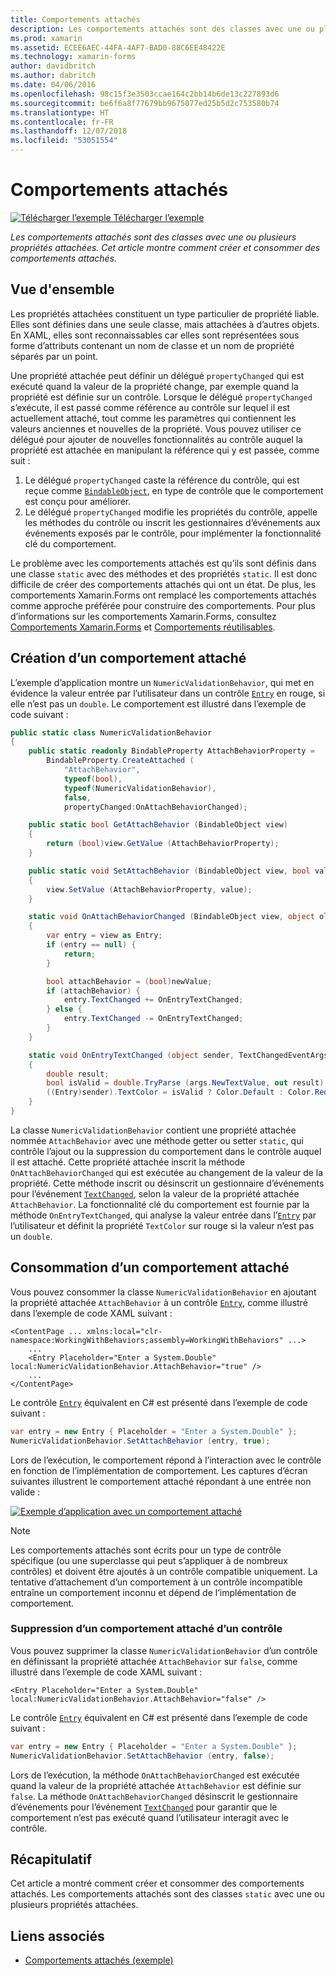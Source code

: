 ```yaml
---
title: Comportements attachés
description: Les comportements attachés sont des classes avec une ou plusieurs propriétés attachées. Cet article montre comment créer et utiliser des comportements attachés.
ms.prod: xamarin
ms.assetid: ECEE6AEC-44FA-4AF7-BAD0-88C6EE48422E
ms.technology: xamarin-forms
author: davidbritch
ms.author: dabritch
ms.date: 04/06/2016
ms.openlocfilehash: 98c15f3e3503ccae164c2bb14b6de13c227893d6
ms.sourcegitcommit: be6f6a8f77679bb9675077ed25b5d2c753580b74
ms.translationtype: HT
ms.contentlocale: fr-FR
ms.lasthandoff: 12/07/2018
ms.locfileid: "53051554"
---
```

# <a name="attached-behaviors"></a>Comportements attachés

[![Télécharger l’exemple](~/media/shared/download.png) Télécharger l’exemple](https://developer.xamarin.com/samples/xamarin-forms/behaviors/attachednumericvalidationbehavior/)

_Les comportements attachés sont des classes avec une ou plusieurs propriétés attachées. Cet article montre comment créer et consommer des comportements attachés._

## <a name="overview"></a>Vue d'ensemble

Les propriétés attachées constituent un type particulier de propriété liable. Elles sont définies dans une seule classe, mais attachées à d’autres objets. En XAML, elles sont reconnaissables car elles sont représentées sous forme d’attributs contenant un nom de classe et un nom de propriété séparés par un point.

Une propriété attachée peut définir un délégué `propertyChanged` qui est exécuté quand la valeur de la propriété change, par exemple quand la propriété est définie sur un contrôle. Lorsque le délégué `propertyChanged` s’exécute, il est passé comme référence au contrôle sur lequel il est actuellement attaché, tout comme les paramètres qui contiennent les valeurs anciennes et nouvelles de la propriété. Vous pouvez utiliser ce délégué pour ajouter de nouvelles fonctionnalités au contrôle auquel la propriété est attachée en manipulant la référence qui y est passée, comme suit :

1. Le délégué `propertyChanged` caste la référence du contrôle, qui est reçue comme [`BindableObject`](xref:Xamarin.Forms.BindableObject), en type de contrôle que le comportement est conçu pour améliorer.
1. Le délégué `propertyChanged` modifie les propriétés du contrôle, appelle les méthodes du contrôle ou inscrit les gestionnaires d’événements aux événements exposés par le contrôle, pour implémenter la fonctionnalité clé du comportement.

Le problème avec les comportements attachés est qu’ils sont définis dans une classe `static` avec des méthodes et des propriétés `static`. Il est donc difficile de créer des comportements attachés qui ont un état. De plus, les comportements Xamarin.Forms ont remplacé les comportements attachés comme approche préférée pour construire des comportements. Pour plus d’informations sur les comportements Xamarin.Forms, consultez [Comportements Xamarin.Forms](~/xamarin-forms/app-fundamentals/behaviors/creating.md) et [Comportements réutilisables](~/xamarin-forms/app-fundamentals/behaviors/reusable/index.md).

## <a name="creating-an-attached-behavior"></a>Création d’un comportement attaché

L’exemple d’application montre un `NumericValidationBehavior`, qui met en évidence la valeur entrée par l’utilisateur dans un contrôle [`Entry`](xref:Xamarin.Forms.Entry) en rouge, si elle n’est pas un `double`. Le comportement est illustré dans l’exemple de code suivant :

```csharp
public static class NumericValidationBehavior
{
    public static readonly BindableProperty AttachBehaviorProperty =
        BindableProperty.CreateAttached (
            "AttachBehavior",
            typeof(bool),
            typeof(NumericValidationBehavior),
            false,
            propertyChanged:OnAttachBehaviorChanged);

    public static bool GetAttachBehavior (BindableObject view)
    {
        return (bool)view.GetValue (AttachBehaviorProperty);
    }

    public static void SetAttachBehavior (BindableObject view, bool value)
    {
        view.SetValue (AttachBehaviorProperty, value);
    }

    static void OnAttachBehaviorChanged (BindableObject view, object oldValue, object newValue)
    {
        var entry = view as Entry;
        if (entry == null) {
            return;
        }

        bool attachBehavior = (bool)newValue;
        if (attachBehavior) {
            entry.TextChanged += OnEntryTextChanged;
        } else {
            entry.TextChanged -= OnEntryTextChanged;
        }
    }

    static void OnEntryTextChanged (object sender, TextChangedEventArgs args)
    {
        double result;
        bool isValid = double.TryParse (args.NewTextValue, out result);
        ((Entry)sender).TextColor = isValid ? Color.Default : Color.Red;
    }
}
```

La classe `NumericValidationBehavior` contient une propriété attachée nommée `AttachBehavior` avec une méthode getter ou setter `static`, qui contrôle l’ajout ou la suppression du comportement dans le contrôle auquel il est attaché. Cette propriété attachée inscrit la méthode `OnAttachBehaviorChanged` qui est exécutée au changement de la valeur de la propriété. Cette méthode inscrit ou désinscrit un gestionnaire d’événements pour l’événement [`TextChanged`](xref:Xamarin.Forms.Entry.TextChanged), selon la valeur de la propriété attachée `AttachBehavior`. La fonctionnalité clé du comportement est fournie par la méthode `OnEntryTextChanged`, qui analyse la valeur entrée dans l’[`Entry`](xref:Xamarin.Forms.Entry) par l’utilisateur et définit la propriété `TextColor` sur rouge si la valeur n’est pas un `double`.

## <a name="consuming-an-attached-behavior"></a>Consommation d’un comportement attaché

Vous pouvez consommer la classe `NumericValidationBehavior` en ajoutant la propriété attachée `AttachBehavior` à un contrôle [`Entry`](xref:Xamarin.Forms.Entry), comme illustré dans l’exemple de code XAML suivant :

```xaml
<ContentPage ... xmlns:local="clr-namespace:WorkingWithBehaviors;assembly=WorkingWithBehaviors" ...>
    ...
    <Entry Placeholder="Enter a System.Double" local:NumericValidationBehavior.AttachBehavior="true" />
    ...
</ContentPage>
```

Le contrôle [`Entry`](xref:Xamarin.Forms.Entry) équivalent en C# est présenté dans l’exemple de code suivant :

```csharp
var entry = new Entry { Placeholder = "Enter a System.Double" };
NumericValidationBehavior.SetAttachBehavior (entry, true);
```

Lors de l’exécution, le comportement répond à l’interaction avec le contrôle en fonction de l’implémentation de comportement. Les captures d’écran suivantes illustrent le comportement attaché répondant à une entrée non valide :

[![](attached-images/screenshots-sml.png "Exemple d’application avec un comportement attaché")](attached-images/screenshots.png#lightbox "Exemple d’application avec un comportement attaché")

> [!NOTE]
> Les comportements attachés sont écrits pour un type de contrôle spécifique (ou une superclasse qui peut s’appliquer à de nombreux contrôles) et doivent être ajoutés à un contrôle compatible uniquement. La tentative d’attachement d’un comportement à un contrôle incompatible entraîne un comportement inconnu et dépend de l’implémentation de comportement.

### <a name="removing-an-attached-behavior-from-a-control"></a>Suppression d’un comportement attaché d’un contrôle

Vous pouvez supprimer la classe `NumericValidationBehavior` d’un contrôle en définissant la propriété attachée `AttachBehavior` sur `false`, comme illustré dans l’exemple de code XAML suivant :

```xaml
<Entry Placeholder="Enter a System.Double" local:NumericValidationBehavior.AttachBehavior="false" />
```

Le contrôle [`Entry`](xref:Xamarin.Forms.Entry) équivalent en C# est présenté dans l’exemple de code suivant :

```csharp
var entry = new Entry { Placeholder = "Enter a System.Double" };
NumericValidationBehavior.SetAttachBehavior (entry, false);
```

Lors de l’exécution, la méthode `OnAttachBehaviorChanged` est exécutée quand la valeur de la propriété attachée `AttachBehavior` est définie sur `false`. La méthode `OnAttachBehaviorChanged` désinscrit le gestionnaire d’événements pour l’événement [`TextChanged`](xref:Xamarin.Forms.Entry.TextChanged) pour garantir que le comportement n’est pas exécuté quand l’utilisateur interagit avec le contrôle.

## <a name="summary"></a>Récapitulatif

Cet article a montré comment créer et consommer des comportements attachés. Les comportements attachés sont des classes `static` avec une ou plusieurs propriétés attachées.


## <a name="related-links"></a>Liens associés

- [Comportements attachés (exemple)](https://developer.xamarin.com/samples/xamarin-forms/behaviors/attachednumericvalidationbehavior/)
